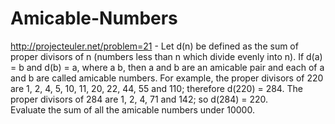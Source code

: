 Amicable-Numbers
================

http://projecteuler.net/problem=21  -  Let d(n) be defined as the sum of proper 
divisors of n (numbers less than n which divide evenly into n). 
If d(a) = b and d(b) = a, where a  b, then a and b are an amicable pair and each
of a and b are called amicable numbers.  For example, the proper divisors
of 220 are 1, 2, 4, 5, 10, 11, 20, 22, 44, 55 and 110; therefore d(220) = 284.
The proper divisors of 284 are 1, 2, 4, 71 and 142; so d(284) = 220.  
Evaluate the sum of all the amicable numbers under 10000.